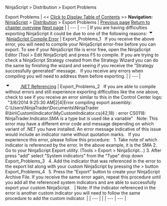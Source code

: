 ﻿
NinjaScript \> Distribution \> Export Problems

Export Problems
| \<\< [Click to Display Table of Contents](export_problems.md) \>\> **Navigation:**     [NinjaScript](ninjascript-1.md) \> [Distribution](distribution-1.md) \> Export Problems | [Previous page](remove-ninjascript-assembly-1.md) [Return to chapter overview](distribution-1.md) [Next page](protection_dll_security-1.md) |
| --- | --- |
If you are having difficulties exporting NinjaScript it could be due to one of the following reasons:
![tog_minus](tog_minus-1.gif)        [NinjaScript Compile Error](javascript:HMToggle('toggle','ninjascriptCompileError','ninjascriptCompileError_ICON'))
| Export_Problems_1   If you receive the above error, you will need to compile your NinjaScript error\-free before you can export. To see if your NinjaScript file is error free, open the NinjaScript Editor (Tool \> Edit NinjaScript) and press F5 to compile. If you are trying to check a NinjaScript Strategy created from the Strategy Wizard you can do the same by finishing the wizard and seeing if you receive the “Strategy successfully generated” message.   If you receive any errors when compiling you will need to address them before exporting. |
| --- |

![tog_minus](tog_minus-1.gif)        [.NET Referencing](javascript:HMToggle('toggle','netReferencing','netReferencing_ICON'))
| Export_Problems_2   If you are able to compile without errors and still experience exporting difficulties like the one above, check to see if you receive an error similar to this in the Control Center logs:   "3/6/2014 9:25:30 AM\|2\|4\|Error compiling export assembly: C:\\Users\\NinjaTrader\\Documents\\NinjaTrader 8\\bin\\Custom\\Indicator\\MyCustomIndicator.cs(42,18\) : error CS0118: NinjaTrader.Indicator.SMA is a type but is used like a variable"   Note: This error may have a different error code and message depending on which variant of .NET you have installed. An error message indicative of this issue would include an indicator name without quotation marks.   If you experience this error, please follow this procedure:   1\. Take note of which indicator is referenced by the error. In the above example, it is the SMA 2\. Go to your NinjaScript Export utility. (Tools \> Export \> NinjaScript...) 3\. After press "add" select “System indicators” from the "Type" drop down   Export_Problems_3   4\. Add the indicator that was referenced in the error to the export list along with your custom NinjaScript by pressing the \> button   Export_Problems_4   5\. Press the “Export” button to create your NinjaScript Archive File. If you receive the same error again, repeat this procedure until you add all the referenced system indicators and are able to successfully export your custom NinjaScript.      | Note: If the indicator referenced in the error is another custom indicator you will need to follow the same procedure to add the custom indicator. | | --- | |
| --- | --- |
